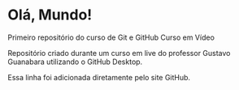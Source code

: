 # Olá, Mundo!
 Primeiro repositório do curso de Git e GitHub Curso em Vídeo

Repositório criado durante um curso em live do professor Gustavo Guanabara utilizando o GitHub Desktop.

Essa linha foi adicionada diretamente pelo site GitHub.
